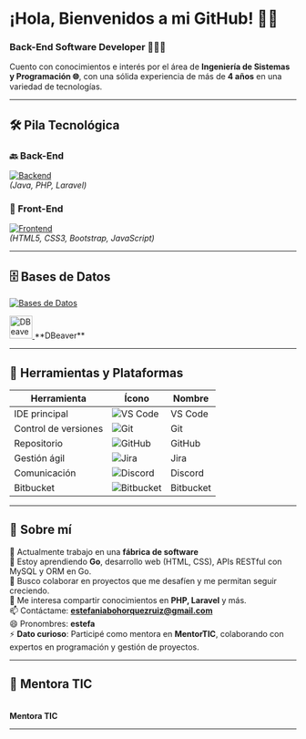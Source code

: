 # ¡Hola, Bienvenidos a mi GitHub! 👋🏼  
### Back-End Software Developer 👩🏼‍💻

Cuento con conocimientos e interés por el área de **Ingeniería de Sistemas y Programación 🌐**, con una sólida experiencia de más de **4 años** en una variedad de tecnologías.

---

## 🛠️ Pila Tecnológica

### 🔙 Back-End  
[![Backend](https://skillicons.dev/icons?i=java,php,laravel&theme=light)](https://skillicons.dev)  
*(Java, PHP, Laravel)*

### 🎨 Front-End  
[![Frontend](https://skillicons.dev/icons?i=html,css,bootstrap,js&theme=light)](https://skillicons.dev)  
*(HTML5, CSS3, Bootstrap, JavaScript)*

---

## 🗄️ Bases de Datos

[![Bases de Datos](https://skillicons.dev/icons?i=postgres,sql&theme=light)](https://skillicons.dev)

<a href="https://dbeaver.io/" target="_blank">
  <img src="https://img.icons8.com/fluency/48/database.png" width="40" height="40" alt="DBeaver"/>
</a>  
**DBeaver**

---

## 🧰 Herramientas y Plataformas

| Herramienta         | Ícono                                                                 | Nombre         |
|---------------------|------------------------------------------------------------------------|----------------|
| IDE principal       | ![VS Code](https://skillicons.dev/icons?i=vscode&theme=light)          | VS Code        |
| Control de versiones| ![Git](https://skillicons.dev/icons?i=git&theme=light)                 | Git            |
| Repositorio         | ![GitHub](https://skillicons.dev/icons?i=github&theme=light)           | GitHub         |
| Gestión ágil        | ![Jira](https://skillicons.dev/icons?i=jira&theme=light)               | Jira           |
| Comunicación        | ![Discord](https://skillicons.dev/icons?i=discord&theme=light)         | Discord        |
| Bitbucket           | ![Bitbucket](https://skillicons.dev/icons?i=bitbucket&theme=light)     | Bitbucket      |

---

## 💼 Sobre mí

🔭 Actualmente trabajo en una **fábrica de software**  
🌱 Estoy aprendiendo **Go**, desarrollo web (HTML, CSS), APIs RESTful con MySQL y ORM en Go.  
👯 Busco colaborar en proyectos que me desafíen y me permitan seguir creciendo.  
🤔 Me interesa compartir conocimientos en **PHP, Laravel** y más.  
📫 Contáctame: **estefaniabohorquezruiz@gmail.com**  
😄 Pronombres: **estefa**  
⚡ **Dato curioso**: Participé como mentora en **MentorTIC**, colaborando con expertos en programación y gestión de proyectos.

---

## 🚀 Mentora TIC

<a href="https://www.linkedin.com/company/mentortic-edtech/?originalSubdomain=co" target="_blank"></a>  
**Mentora TIC**

---
